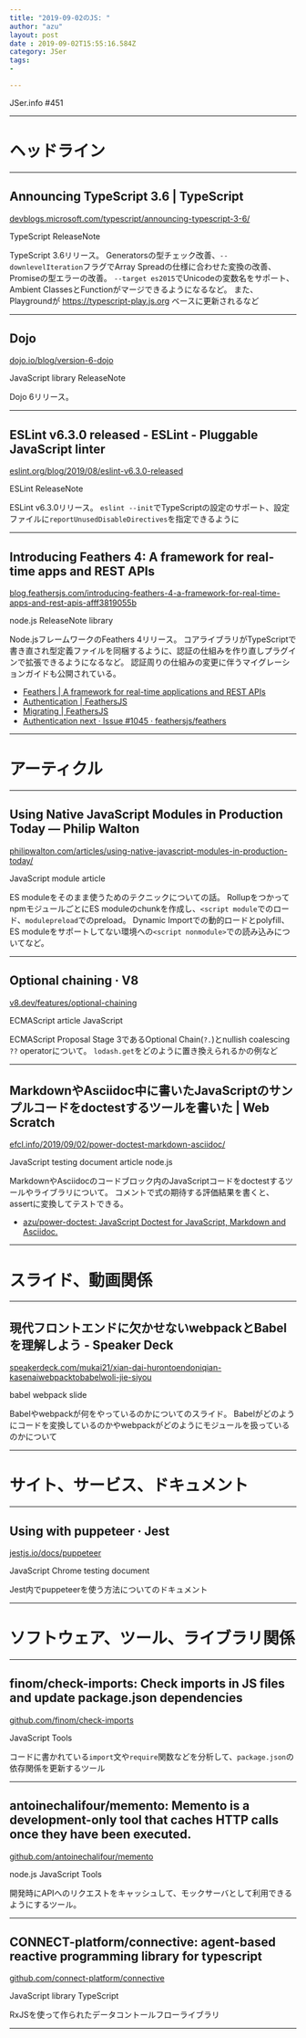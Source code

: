```yaml
---
title: "2019-09-02のJS: "
author: "azu"
layout: post
date : 2019-09-02T15:55:16.584Z
category: JSer
tags:
-

---
```


JSer.info #451

----

<h1 class="site-genre">ヘッドライン</h1>

----

## Announcing TypeScript 3.6 | TypeScript
[devblogs.microsoft.com/typescript/announcing-typescript-3-6/](https://devblogs.microsoft.com/typescript/announcing-typescript-3-6/ "Announcing TypeScript 3.6 | TypeScript")
<p class="jser-tags jser-tag-icon"><span class="jser-tag">TypeScript</span> <span class="jser-tag">ReleaseNote</span></p>

TypeScript 3.6リリース。
 Generatorsの型チェック改善、`--downlevelIteration`フラグでArray Spreadの仕様に合わせた変換の改善、Promiseの型エラーの改善。 `--target es2015`でUnicodeの変数名をサポート、Ambient ClassesとFunctionがマージできるようになるなど。
また、Playgroundが https://typescript-play.js.org ベースに更新されるなど


----

## Dojo
[dojo.io/blog/version-6-dojo](https://dojo.io/blog/version-6-dojo "Dojo")
<p class="jser-tags jser-tag-icon"><span class="jser-tag">JavaScript</span> <span class="jser-tag">library</span> <span class="jser-tag">ReleaseNote</span></p>

Dojo 6リリース。


----

## ESLint v6.3.0 released - ESLint - Pluggable JavaScript linter
[eslint.org/blog/2019/08/eslint-v6.3.0-released](https://eslint.org/blog/2019/08/eslint-v6.3.0-released "ESLint v6.3.0 released - ESLint - Pluggable JavaScript linter")
<p class="jser-tags jser-tag-icon"><span class="jser-tag">ESLint</span> <span class="jser-tag">ReleaseNote</span></p>

ESLint v6.3.0リリース。
`eslint --init`でTypeScriptの設定のサポート、設定ファイルに`reportUnusedDisableDirectives`を指定できるように


----

## Introducing Feathers 4: A framework for real-time apps and REST APIs
[blog.feathersjs.com/introducing-feathers-4-a-framework-for-real-time-apps-and-rest-apis-afff3819055b](https://blog.feathersjs.com/introducing-feathers-4-a-framework-for-real-time-apps-and-rest-apis-afff3819055b "Introducing Feathers 4: A framework for real-time apps and REST APIs")
<p class="jser-tags jser-tag-icon"><span class="jser-tag">node.js</span> <span class="jser-tag">ReleaseNote</span> <span class="jser-tag">library</span></p>

Node.jsフレームワークのFeathers 4リリース。
コアライブラリがTypeScriptで書き直され型定義ファイルを同梱するように、認証の仕組みを作り直しプラグインで拡張できるようになるなど。
認証周りの仕組みの変更に伴うマイグレーションガイドも公開されている。

- [Feathers | A framework for real-time applications and REST APIs](https://feathersjs.com/ "Feathers | A framework for real-time applications and REST APIs")
- [Authentication | FeathersJS](https://docs.feathersjs.com/guides/basics/authentication.html#registering-a-user "Authentication | FeathersJS")
- [Migrating | FeathersJS](https://docs.feathersjs.com/guides/migrating.html "Migrating | FeathersJS")
- [Authentication next · Issue #1045 · feathersjs/feathers](https://github.com/feathersjs/feathers/issues/1045 "Authentication next · Issue #1045 · feathersjs/feathers")

----
<h1 class="site-genre">アーティクル</h1>

----

## Using Native JavaScript Modules in Production Today — Philip Walton
[philipwalton.com/articles/using-native-javascript-modules-in-production-today/](https://philipwalton.com/articles/using-native-javascript-modules-in-production-today/ "Using Native JavaScript Modules in Production Today — Philip Walton")
<p class="jser-tags jser-tag-icon"><span class="jser-tag">JavaScript</span> <span class="jser-tag">module</span> <span class="jser-tag">article</span></p>

ES moduleをそのまま使うためのテクニックについての話。
RollupをつかってnpmモジュールごとにES moduleのchunkを作成し、`<script module`でのロード、`modulepreload`でのpreload。
Dynamic Importでの動的ロードとpolyfill、ES moduleをサポートしてない環境への`<script nonmodule>`での読み込みについてなど。


----

## Optional chaining · V8
[v8.dev/features/optional-chaining](https://v8.dev/features/optional-chaining "Optional chaining · V8")
<p class="jser-tags jser-tag-icon"><span class="jser-tag">ECMAScript</span> <span class="jser-tag">article</span> <span class="jser-tag">JavaScript</span></p>

ECMAScript Proposal Stage 3であるOptional Chain(`?.`)とnullish coalescing `??` operatorについて。
`lodash.get`をどのように置き換えられるかの例など


----

## MarkdownやAsciidoc中に書いたJavaScriptのサンプルコードをdoctestするツールを書いた | Web Scratch
[efcl.info/2019/09/02/power-doctest-markdown-asciidoc/](https://efcl.info/2019/09/02/power-doctest-markdown-asciidoc/ "MarkdownやAsciidoc中に書いたJavaScriptのサンプルコードをdoctestするツールを書いた | Web Scratch")
<p class="jser-tags jser-tag-icon"><span class="jser-tag">JavaScript</span> <span class="jser-tag">testing</span> <span class="jser-tag">document</span> <span class="jser-tag">article</span> <span class="jser-tag">node.js</span></p>

MarkdownやAsciidocのコードブロック内のJavaScriptコードをdoctestするツールやライブラリについて。
コメントで式の期待する評価結果を書くと、assertに変換してテストできる。

- [azu/power-doctest: JavaScript Doctest for JavaScript, Markdown and Asciidoc.](https://github.com/azu/power-doctest "azu/power-doctest: JavaScript Doctest for JavaScript, Markdown and Asciidoc.")

----
<h1 class="site-genre">スライド、動画関係</h1>

----

## 現代フロントエンドに欠かせないwebpackとBabelを理解しよう - Speaker Deck
[speakerdeck.com/mukai21/xian-dai-hurontoendoniqian-kasenaiwebpacktobabelwoli-jie-siyou](https://speakerdeck.com/mukai21/xian-dai-hurontoendoniqian-kasenaiwebpacktobabelwoli-jie-siyou "現代フロントエンドに欠かせないwebpackとBabelを理解しよう - Speaker Deck")
<p class="jser-tags jser-tag-icon"><span class="jser-tag">babel</span> <span class="jser-tag">webpack</span> <span class="jser-tag">slide</span></p>

Babelやwebpackが何をやっているのかについてのスライド。
Babelがどのようにコードを変換しているのかやwebpackがどのようにモジュールを扱っているのかについて


----
<h1 class="site-genre">サイト、サービス、ドキュメント</h1>

----

## Using with puppeteer · Jest
[jestjs.io/docs/puppeteer](https://jestjs.io/docs/puppeteer "Using with puppeteer · Jest")
<p class="jser-tags jser-tag-icon"><span class="jser-tag">JavaScript</span> <span class="jser-tag">Chrome</span> <span class="jser-tag">testing</span> <span class="jser-tag">document</span></p>

Jest内でpuppeteerを使う方法についてのドキュメント


----
<h1 class="site-genre">ソフトウェア、ツール、ライブラリ関係</h1>

----

## finom/check-imports: Check imports in JS files and update package.json dependencies
[github.com/finom/check-imports](https://github.com/finom/check-imports "finom/check-imports: Check imports in JS files and update package.json dependencies")
<p class="jser-tags jser-tag-icon"><span class="jser-tag">JavaScript</span> <span class="jser-tag">Tools</span></p>

コードに書かれている`import`文や`require`関数などを分析して、`package.json`の依存関係を更新するツール


----

## antoinechalifour/memento: Memento is a development-only tool that caches HTTP calls once they have been executed.
[github.com/antoinechalifour/memento](https://github.com/antoinechalifour/memento "antoinechalifour/memento: Memento is a development-only tool that caches HTTP calls once they have been executed.")
<p class="jser-tags jser-tag-icon"><span class="jser-tag">node.js</span> <span class="jser-tag">JavaScript</span> <span class="jser-tag">Tools</span></p>

開発時にAPIへのリクエストをキャッシュして、モックサーバとして利用できるようにするツール。


----

## CONNECT-platform/connective: agent-based reactive programming library for typescript
[github.com/connect-platform/connective](https://github.com/connect-platform/connective "CONNECT-platform/connective: agent-based reactive programming library for typescript")
<p class="jser-tags jser-tag-icon"><span class="jser-tag">JavaScript</span> <span class="jser-tag">library</span> <span class="jser-tag">TypeScript</span></p>

RxJSを使って作られたデータコントールフローライブラリ


----
